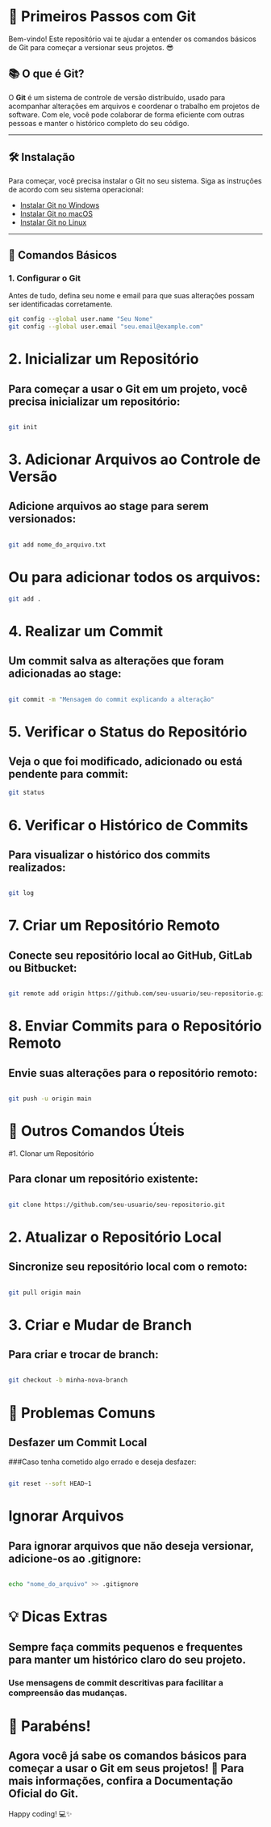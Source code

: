 # 🚀 Primeiros Passos com Git

Bem-vindo! Este repositório vai te ajudar a entender os comandos básicos de Git para começar a versionar seus projetos. 😎

## 📚 O que é Git?

O **Git** é um sistema de controle de versão distribuído, usado para acompanhar alterações em arquivos e coordenar o trabalho em projetos de software. Com ele, você pode colaborar de forma eficiente com outras pessoas e manter o histórico completo do seu código.

---

## 🛠️ **Instalação**

Para começar, você precisa instalar o Git no seu sistema. Siga as instruções de acordo com seu sistema operacional:

- [Instalar Git no Windows](https://git-scm.com/download/win)
- [Instalar Git no macOS](https://git-scm.com/download/mac)
- [Instalar Git no Linux](https://git-scm.com/download/linux)

---

## 📝 **Comandos Básicos**

### 1. **Configurar o Git**
Antes de tudo, defina seu nome e email para que suas alterações possam ser identificadas corretamente.
```bash
git config --global user.name "Seu Nome"
git config --global user.email "seu.email@example.com"
```

# 2. Inicializar um Repositório
## Para começar a usar o Git em um projeto, você precisa inicializar um repositório:

```bash

git init
```

# 3. Adicionar Arquivos ao Controle de Versão
## Adicione arquivos ao stage para serem versionados:

```bash

git add nome_do_arquivo.txt
```

# Ou para adicionar todos os arquivos:
```bash
git add .
```

# 4. Realizar um Commit
## Um commit salva as alterações que foram adicionadas ao stage:

```bash

git commit -m "Mensagem do commit explicando a alteração"
```

# 5. Verificar o Status do Repositório
## Veja o que foi modificado, adicionado ou está pendente para commit:

```bash
git status
```

# 6. Verificar o Histórico de Commits
## Para visualizar o histórico dos commits realizados:

```bash

git log
```

# 7. Criar um Repositório Remoto
## Conecte seu repositório local ao GitHub, GitLab ou Bitbucket:

```bash

git remote add origin https://github.com/seu-usuario/seu-repositorio.git
```

# 8. Enviar Commits para o Repositório Remoto
## Envie suas alterações para o repositório remoto:

```bash

git push -u origin main
```

# 🔄 Outros Comandos Úteis
#1. Clonar um Repositório
## Para clonar um repositório existente:

```bash

git clone https://github.com/seu-usuario/seu-repositorio.git
```

# 2. Atualizar o Repositório Local
## Sincronize seu repositório local com o remoto:

```bash

git pull origin main
```

# 3. Criar e Mudar de Branch
## Para criar e trocar de branch:

```bash

git checkout -b minha-nova-branch
```

# 🤔 Problemas Comuns
## Desfazer um Commit Local
###Caso tenha cometido algo errado e deseja desfazer:

```bash

git reset --soft HEAD~1
```

# Ignorar Arquivos
## Para ignorar arquivos que não deseja versionar, adicione-os ao .gitignore:

```bash

echo "nome_do_arquivo" >> .gitignore
```

# 💡 Dicas Extras
## Sempre faça commits pequenos e frequentes para manter um histórico claro do seu projeto.
### Use mensagens de commit descritivas para facilitar a compreensão das mudanças.

# 🎉 Parabéns!
## Agora você já sabe os comandos básicos para começar a usar o Git em seus projetos! 🥳 Para mais informações, confira a Documentação Oficial do Git.

Happy coding! 💻✨









